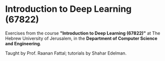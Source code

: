 # Introduction to Deep Learning (67822)

Exercises from the course **"Introduction to Deep Learning (67822)"** at The Hebrew University of Jerusalem, in the **Department of Computer Science and Engineering**.

Taught by Prof. Raanan Fattal; tutorials by Shahar Edelman.
